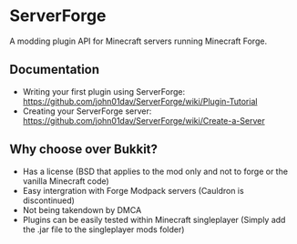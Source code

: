 ServerForge
===========

A modding plugin API for Minecraft servers running Minecraft Forge.

Documentation
-------------

* Writing your first plugin using ServerForge: https://github.com/john01dav/ServerForge/wiki/Plugin-Tutorial
* Creating your ServerForge server: https://github.com/john01dav/ServerForge/wiki/Create-a-Server

Why choose over Bukkit?
-----------------------

* Has a license (BSD that applies to the mod only and not to forge or the vanilla Minecraft code)
* Easy intergration with Forge Modpack servers (Cauldron is discontinued)
* Not being takendown by DMCA
* Plugins can be easily tested within Minecraft singleplayer (Simply add the .jar file to the singleplayer mods folder)

